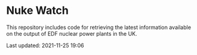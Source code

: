 # Nuke Watch

This repository includes code for retrieving the latest information available on the output of EDF nuclear power plants in the UK.

Last updated: 2021-11-25 19:06